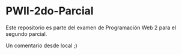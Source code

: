 # PWII-2do-Parcial
Este repositorio es parte del examen de Programación Web 2 para el segundo parcial.

Un comentario desde local ;)